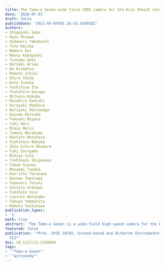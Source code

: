 ```yaml
---
title: The Tomo-e Gozen wide field CMOS camera for the Kiso Shmidt telescope
date: '2018-07-01'
draft: false
publishDate: '2021-05-04T01:16:43.434918Z'
authors:
- Shigeyuki Sako
- Ryou Ohsawa
- Hidenori Takahashi
- Yuto Kojima
- Mamoru Doi
- Naoto Kobayashi
- Tsutomu Aoki
- Noriaki Arima
- Ko Arimatsu
- Makoto Ichiki
- Shiro Ikeda
- Kota Inooka
- Yoshifusa Ita
- Toshihiro Kasuga
- Mitsuru Kokubo
- Masahiro Konishi
- Hiroyuki Maehara
- Noriyuki Matsunaga
- Kazuma Mitsuda
- Takashi Miyata
- Yuki Mori
- Mikio Morii
- Tomoki Morokuma
- Kentaro Motohara
- Yoshikazu Nakada
- Shin-Ichiro Okumura
- Yuki Sarugaku
- Mikiya Sato
- Toshikazu Shigeyama
- Takao Soyano
- Masaomi Tanaka
- Ken'ichi Tarusawa
- Nozomu Tominaga
- Tomonori Totani
- Seitaro Urakawa
- Fumihiko Usui
- Junichi Watanabe
- Takuya Yamashita
- Makoto Yoshikawa
publication_types:
- '1'
math: true
abstract: 'The Tomo-e Gozen is a wide-field high-speed camera for the Kiso 1.0-m Schmidt telescope, with a field-of-view of 20.7-deg$^2$ covered by 84 chips of 2k $\times$ 1k CMOS image sensors with 19-$\mu$m pixels. It is capable to take consecutive images at 2-fps in full-frame read with an absolute time accuracy of 0.2 millisecond. The sensors are operated without mechanical coolers owing to a low dark current at room temperature. A low read noise of 2-e$^-$ achieves higher sensitivity than that with a CCD sensor in short exposures. Big data of 30-TBytes per night produced in the 2-fps observations is processed in real-time to quickly detect transient events and issue alerts for follow-ups.'
featured: false
publication: '*Proc. SPIE 10702, Ground-based and Airborne Instrumentation for Astronomy
  VII*'
doi: 10.1117/12.2310049
tags:
- '"Tomo-e Gozen"'
- '"astronomy"'
---
```

